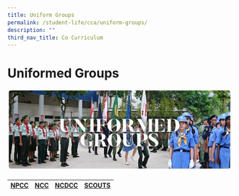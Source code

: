 ```yaml
---
title: Uniform Groups
permalink: /student-life/cca/uniform-groups/
description: ""
third_nav_title: Co Curriculum
---
```

# **Uniformed Groups**

![](/images/RESIZED%20Banner_CCA_UG.jpg)

#### 

| [NPCC](/cca/uniformed-groups/npcc) | [NCC](/cca/uniformed-groups/ncc) |  [NCDCC](/cca/uniformed-groups/ncdcc) |  [SCOUTS](/cca/uniformed-groups/scouts) |
| --- | --- | --- |--- |